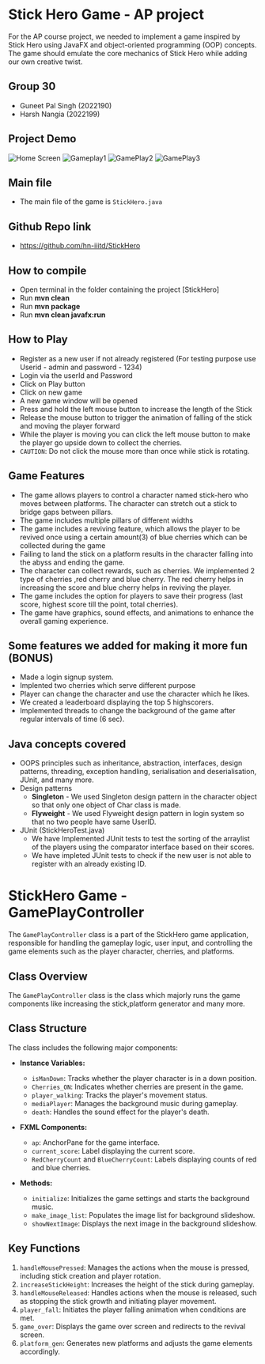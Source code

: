 
# Stick Hero Game - AP project

For the AP course project, we needed to implement a game inspired by Stick Hero using JavaFX and object-oriented programming (OOP) concepts. The game should emulate the core mechanics of Stick Hero while adding our own creative twist.

## Group 30

- Guneet Pal Singh (2022190)
- Harsh Nangia (2022199)

## Project Demo
![Home Screen](images/screenshot1.png)
![Gameplay1](images/screenshot2.png)
![GamePlay2](images/screenshot3.png)
![GamePlay3](images/screenshot4.png)

## Main file
- The main file of the game is `StickHero.java`

## Github Repo link
- https://github.com/hn-iiitd/StickHero

## How to compile
- Open terminal in the folder containing the project [StickHero]
- Run **mvn clean**
- Run **mvn package**
- Run **mvn clean javafx:run**

## How to Play
- Register as a new user if not already registered (For testing purpose use Userid - admin and password - 1234)
- Login via the userId and Password
- Click on Play button
- Click on new game
- A new game window will be opened
- Press and hold the left mouse button to increase the length of the Stick
- Release the mouse button to trigger the animation of falling of the stick and moving the player forward
- While the player is moving you can click the left mouse button to make the player go upside down to collect the cherries.
- `CAUTION`: Do not click the mouse more than once while stick is rotating.


## Game Features
- The game allows players to control a character named stick-hero who moves between platforms. The character can stretch out a stick to bridge gaps between pillars.
- The game includes multiple pillars of different widths
-  The game includes a reviving feature, which allows the player to be revived once using a certain amount(3) of blue cherries which can be collected during the game
- Failing to land the stick on a platform results in the character falling into the abyss and ending the game.
-  The character can collect rewards, such as cherries. We implemented 2 type of cherries ,red cherry and blue cherry. The red cherry helps in increasing the score and blue cherry helps in reviving the player.
-   The game includes the option for players to save their progress (last score, highest score till the point, total cherries).
-  The game have graphics, sound effects, and animations to enhance the overall gaming experience.

## Some features we added for making it more fun (BONUS)
- Made a login signup system.
- Implented two cherries which serve different purpose
- Player can change the character and use the character which he likes.
- We created a leaderboard displaying the top 5 highscorers.
- Implemented threads to change the background of the game after regular intervals of time (6 sec).

## Java concepts covered
- OOPS principles such as inheritance, abstraction, interfaces, design patterns, threading, exception handling, serialisation and deserialisation, JUnit, and many more.
- Design patterns 
  - **Singleton** - We used Singleton design pattern in the character object so that only one object of Char class is made.
  - **Flyweight** - We used Flyweight design pattern in login system so that no two people have same UserID.
- JUnit (StickHeroTest.java)
    -  We have Implemented JUnit tests to test the sorting of the arraylist of the players using the comparator interface based on their scores.
    - We have impleted JUnit tests to check if the new user is not able to  register with an already existing ID.



# StickHero Game - GamePlayController

The `GamePlayController` class is a part of the StickHero game application, responsible for handling the gameplay logic, user input, and controlling the game elements such as the player character, cherries, and platforms.

## Class Overview

The `GamePlayController` class is the class which majorly runs the game components like increasing the stick,platform generator and many more.


## Class Structure

The class includes the following major components:

- **Instance Variables:**
  - `isManDown`: Tracks whether the player character is in a down position.
  - `Cherries_ON`: Indicates whether cherries are present in the game.
  - `player_walking`: Tracks the player's movement status.
  - `mediaPlayer`: Manages the background music during gameplay.
  - `death`: Handles the sound effect for the player's death.

- **FXML Components:**
  - `ap`: AnchorPane for the game interface.
  - `current_score`: Label displaying the current score.
  - `RedCherryCount` and `BlueCherryCount`: Labels displaying counts of red and blue cherries.

- **Methods:**
  - `initialize`: Initializes the game settings and starts the background music.
  - `make_image_list`: Populates the image list for background slideshow.
  - `showNextImage`: Displays the next image in the background slideshow.

## Key Functions

1. `handleMousePressed`: Manages the actions when the mouse is pressed, including stick creation and player rotation.
2. `increaseStickHeight`: Increases the height of the stick during gameplay.
3. `handleMouseReleased`: Handles actions when the mouse is released, such as stopping the stick growth and initiating player movement.
4. `player_fall`: Initiates the player falling animation when conditions are met.
5. `game_over`: Displays the game over screen and redirects to the revival screen.
6. `platform_gen`: Generates new platforms and adjusts the game elements accordingly.

